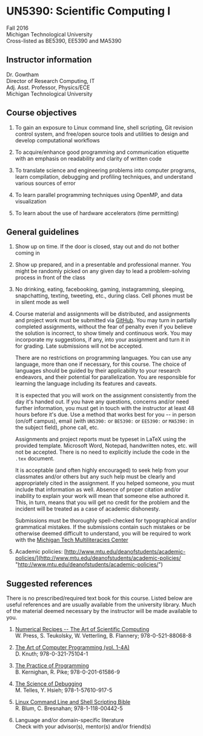 # UN5390: Scientific Computing I        

Fall 2016             
Michigan Technological University        
Cross-listed as BE5390, EE5390 and MA5390              

## Instructor information           

Dr. Gowtham        
Director of Research Computing, IT            
Adj. Asst. Professor, Physics/ECE                    
Michigan Technological University               

## Course objectives            

 01. To gain an exposure to Linux command line, shell scripting, Git
     revision control system, and free/open source tools and utilities to
     design and develop computational workflows

 02. To acquire/enhance good programming and communication etiquette with
     an emphasis on readability and clarity of written code

 03. To translate science and engineering problems into computer programs,
     learn compilation, debugging and profiling techniques, and
     understand various sources of error

 04. To learn parallel programming techniques using OpenMP, and
     data visualization

 05. To learn about the use of hardware accelerators (time permitting)

## General guidelines           

 01. Show up on time. If the door is closed, stay out and do not bother
     coming in

 02. Show up prepared, and in a presentable and professional manner. You
     might be randomly picked on any given day to lead a problem-solving
     process in front of the class

 03. No
     drinking,
     eating,
     facebooking,
     gaming,
     instagramming,
     sleeping,
     snapchatting,
     texting,
     tweeting,
     etc., during class. Cell phones must be in silent mode as well        


 04. Course material and assignments will be distributed, and assignments
     and project work must be submitted via
     [GitHub](http://github.com/ "GitHub"). You may turn in partially completed
     assignments, without the fear of penalty even if you believe the
     solution is incorrect, to show timely and continuous work. You may
     incorporate my suggestions, if any, into your assignment and turn it
     in for grading. Late submissions will not be accepted.

     There are no restrictions on programming languages. You can use any
     language, more than one if necessary, for this course. The choice of
     languages should be guided by their applicability to your research
     endeavors, and their potential for parallelization. You are responsible 
     for learning the language including its features and caveats.

     It is expected that you will work on the assignment consistently from
     the day it's handed out. If you have any questions, concerns and/or
     need further information, you must get in touch with the instructor at
     least 48 hours before it's due. Use a method that works best for you --
     in person (on/off campus), email (with ```UN5390:``` or ```BE5390:``` or
     ```EE5390:``` or ```MA5390:``` in the subject field), phone call,
     etc.

     Assignments and project reports must be typeset in LaTeX using the
     provided template. Microsoft Word, Notepad, handwritten notes, etc. will 
     not be accepted. There is no need to explicitly include the code in the 
     ```.tex``` document.

     It is acceptable (and often highly encouraged) to seek help from your
     classmates and/or others but any such help must be clearly and
     appropriately cited in the assignment. If you helped someone, you must
     include that information as well. Absence of proper citation and/or
     inability to explain your work will mean that someone else authored it.
     This, in turn, means that you will get no credit for the problem and
     the incident will be treated as a case of academic dishonesty.

     Submissions must be thoroughly spell-checked for typographical and/or
     grammatical mistakes. If the submissions contain such mistakes or be
     otherwise deemed difficult to understand, you will be required to work
     with the
     [Michigan Tech Multiliteracies Center](http://www.mtu.edu/humanities/resources/mtmc/ "Michigan Tech Multiliteracies Center")

 05. Academic policies: 
     [http://www.mtu.edu/deanofstudents/academic-policies/](http://www.mtu.edu/deanofstudents/academic-policies/ "http://www.mtu.edu/deanofstudents/academic-policies/")


## Suggested references         

There is no prescribed/required text book for this course. Listed below are 
useful references and are usually available from the university library. Much
of the material deemed necessary by the instructor will be made available to
you.

  1. [Numerical Recipes -- The Art of Scientific Computing](http://www.isbnsearch.org/isbn/978-0-521-88068-8 "Numerical Recipes -- The Art of Scientific Computing")            
     W. Press, S. Teukolsky, W. Vetterling, B. Flannery; 978-0-521-88068-8

  2. [The Art of Computer Programming (vol. 1-4A)](http://www.isbnsearch.org/isbn/9780321751041 "The Art of Computer Programming (vol. 1-4A)")              
     D. Knuth; 978-0-321-75104-1

  3. [The Practice of Programming](http://www.isbnsearch.org/isbn/978-0-201-61586-9 "The Practice of Programming")              
     B. Kernighan, R. Pike; 978-0-201-61586-9

  4. [The Science of Debugging](http://www.isbnsearch.org/isbn/978-1-57610-917-5 "The Science of Debugging")                  
     M. Telles, Y. Hsieh; 978-1-57610-917-5

  5. [Linux Command Line and Shell Scripting Bible](http://www.isbnsearch.org/isbn/978-1-118-00442-5 "Linux Command Line and Shell Scripting Bible")                   
     R. Blum, C. Bresnahan; 978-1-118-00442-5

  6. Language and/or domain-specific literature               
     Check with your advisor(s), mentor(s) and/or friend(s)

